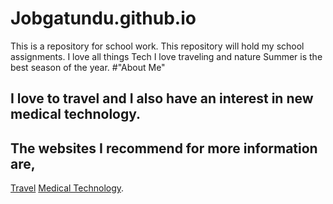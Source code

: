 # Jobgatundu.github.io
This is a repository for school work. This repository will hold my school assignments.
I love all things Tech
I love traveling and nature
Summer is the best season of the year.
#"About Me"
## I love to travel and I also have an interest in new medical technology.
## The websites I recommend for more information are,
[Travel](https://www.worldtravelguide.net/)
[Medical Technology](https://medicalfuturist.com/10-potential-technological-advances-in-the-future-of-medicine/).

